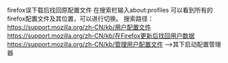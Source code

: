 firefox误下载后找回原配置文件
在搜索栏输入about:profiles 可以看到所有的firefox配置文件及其位置，可以进行切换。
搜索路径：
https://support.mozilla.org/zh-CN/kb/用户配置文件
https://support.mozilla.org/zh-CN/kb/在Firefox更新后找回用户数据
https://support.mozilla.org/zh-CN/kb/管理用户配置文件
-->其下启动配置管理器
